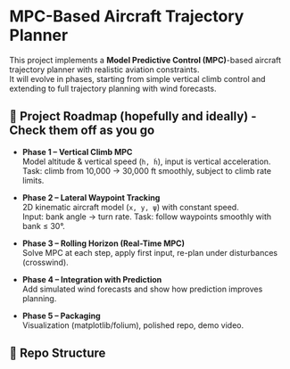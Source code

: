 # MPC-Based Aircraft Trajectory Planner

This project implements a **Model Predictive Control (MPC)**-based aircraft trajectory planner with realistic aviation constraints.  
It will evolve in phases, starting from simple vertical climb control and extending to full trajectory planning with wind forecasts.

## 🚀 Project Roadmap (hopefully and ideally) - Check them off as you go

- **Phase 1 – Vertical Climb MPC**  
  Model altitude & vertical speed (`h, ḣ`), input is vertical acceleration.  
  Task: climb from 10,000 → 30,000 ft smoothly, subject to climb rate limits.

- **Phase 2 – Lateral Waypoint Tracking**  
  2D kinematic aircraft model (`x, y, ψ`) with constant speed.  
  Input: bank angle → turn rate. Task: follow waypoints smoothly with bank ≤ 30°.

- **Phase 3 – Rolling Horizon (Real-Time MPC)**  
  Solve MPC at each step, apply first input, re-plan under disturbances (crosswind).

- **Phase 4 – Integration with Prediction**  
  Add simulated wind forecasts and show how prediction improves planning.

- **Phase 5 – Packaging**  
  Visualization (matplotlib/folium), polished repo, demo video.

## 📂 Repo Structure

